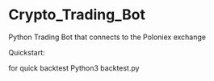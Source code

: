 # Crypto_Trading_Bot
Python Trading Bot that connects to the Poloniex exchange


Quickstart:

for quick backtest
Python3 backtest.py
